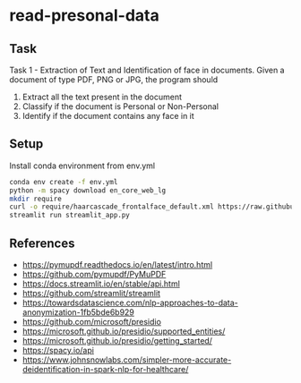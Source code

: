 # read-presonal-data

## Task

Task 1 - Extraction of Text and Identification of face in documents. Given a document of type PDF, PNG or JPG, the
program should

1. Extract all the text present in the document
2. Classify if the document is Personal or Non-Personal
3. Identify if the document contains any face in it

## Setup

Install conda environment from env.yml

```bash
conda env create -f env.yml
python -m spacy download en_core_web_lg
mkdir require
curl -o require/haarcascade_frontalface_default.xml https://raw.githubusercontent.com/opencv/opencv/master/data/haarcascades/haarcascade_frontalface_default.xml
streamlit run streamlit_app.py
```

## References

- https://pymupdf.readthedocs.io/en/latest/intro.html
- https://github.com/pymupdf/PyMuPDF
- https://docs.streamlit.io/en/stable/api.html
- https://github.com/streamlit/streamlit
- https://towardsdatascience.com/nlp-approaches-to-data-anonymization-1fb5bde6b929
- https://github.com/microsoft/presidio
- https://microsoft.github.io/presidio/supported_entities/
- https://microsoft.github.io/presidio/getting_started/
- https://spacy.io/api
- https://www.johnsnowlabs.com/simpler-more-accurate-deidentification-in-spark-nlp-for-healthcare/
